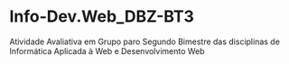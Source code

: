 # Info-Dev.Web_DBZ-BT3
Atividade Avaliativa em Grupo paro Segundo Bimestre das disciplinas de Informática Aplicada à Web e Desenvolvimento Web
